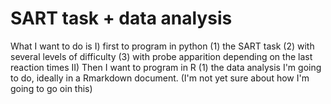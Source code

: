 # SART task + data analysis
What I want to do is 
I) first to program in python (1) the SART task (2) with several levels of difficulty (3) with probe apparition depending on the last reaction times
II) Then I want to program in R (1) the data analysis I'm going to do, ideally in a Rmarkdown document. (I'm not yet sure about how I'm going to go oin this)

